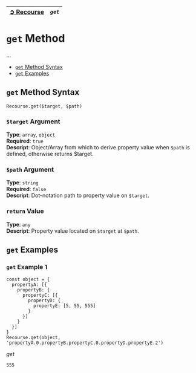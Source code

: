 | [➲ Recourse](../../README.md) | *`get`* |
| :-- | :-- |

# `get` Method
...  
 - [`get` Method Syntax](#get-method-syntax)
 - [`get` Examples](#get-examples)

## `get` Method Syntax
```
Recourse.get($target, $path)
```
### `$target` Argument
**Type**: `array`, `object`  
**Required**: `true`  
**Descript**: Object/Array from which to derive property value when `$path` is defined, otherwise returns $target.  

### `$path` Argument
**Type**: `string`  
**Required**: `false`  
**Descript**: Dot-notation path to property value on `$target`.  

### `return` Value
**Type**: `any`  
**Descript**: Property value located on `$target` at `$path`.    

## `get` Examples
### `get` Example 1
```
const object = {
  propertyA: [{
    propertyB: {
      propertyC: [{
        propertyD: {
          propertyE: [5, 55, 555]
        }
      }]
    }
  }]
}
Recourse.get(object, 'propertyA.0.propertyB.propertyC.0.propertyD.propertyE.2')
```
*get*  
```
555
```